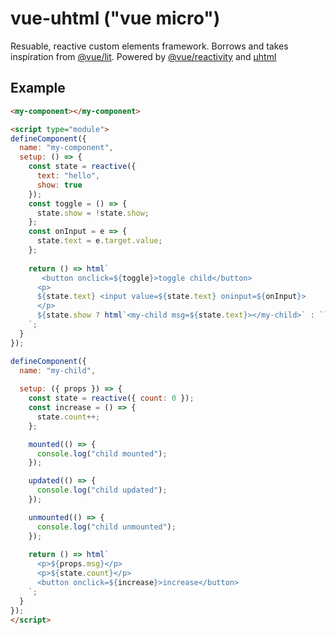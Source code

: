# vue-uhtml ("vue micro")

Resuable, reactive custom elements framework. Borrows and takes inspiration from [@vue/lit](https://github.com/yyx990803/vue-lit). Powered by [@vue/reactivity](https://github.com/vuejs/vue-next/tree/master/packages/reactivity) and [µhtml](https://github.com/WebReflection/uhtml)

## Example

```html
<my-component></my-component>

<script type="module">
defineComponent({
  name: "my-component",
  setup: () => {
    const state = reactive({
      text: "hello",
      show: true
    });
    const toggle = () => {
      state.show = !state.show;
    };
    const onInput = e => {
      state.text = e.target.value;
    };
    
    return () => html`
       <button onclick=${toggle}>toggle child</button>
      <p>
      ${state.text} <input value=${state.text} oninput=${onInput}>
      </p>
      ${state.show ? html`<my-child msg=${state.text}></my-child>` : ``}
    `;
  }
});

defineComponent({
  name: "my-child",
  
  setup: ({ props }) => {
    const state = reactive({ count: 0 });
    const increase = () => {
      state.count++;
    };

    mounted(() => {
      console.log("child mounted");
    });

    updated(() => {
      console.log("child updated");
    });

    unmounted(() => {
      console.log("child unmounted");
    });
    
    return () => html`
      <p>${props.msg}</p>
      <p>${state.count}</p>
      <button onclick=${increase}>increase</button>
    `;
  }
});
</script>
```

